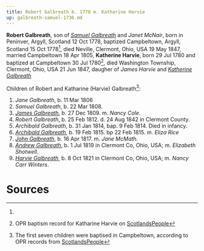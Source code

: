 ```yaml
---
title: Robert Galbreath b. 1778 m. Katharine Harvie
up: galbreath-samuel-1736.md
---
```


**Robert Galbreath**, son of [*Samuel Galbreath*](galbreath-samuel-1736.md) and *Janet McNair*, born in Peninver, Argyll, Scotland 12 Oct 1778, baptized Campbeltown, Argyll, Scotland 15 Oct 1778[^birth], died Neville, Clermont, Ohio, USA 19 May 1847, married Campbeltown 18 Apr 1805, **Katherine Harvie**, born 29 Jul 1780 and baptized at Campbeltown 30 Jul 1780[^birth-kh], died Washington Township, Clermont, Ohio, USA 21 Jun 1847, daugher of *James Harvie* and [*Katherine Galbreath*](galbreath-katharine-1741.md)

Children of Robert and Katharine (Harvie) Galbreath[^children]:

1. *Jane Galbreath*, b. 11 Mar 1806
2. *Samuel Galbreath*, b. 22 Mar 1808.
3. [*James Galbreath*](galbreath-james-1809.md), b. 27 Dec 1809. m. *Nancy Cole*.
4. *Robert Galbreath*, b. 25 Feb 1812. d. 24 Aug 1842 in Clermont County.
5. *Archibald Galbreath*, b. 31 Jan 1814, bap. 9 Feb 1814.  Died in infancy.
6. [*Archibald Galbreath*](galbreath-archibald-1815.md), b. 19 Feb 1815. bp 22 Feb 1815. m. *Eliza Rice*
7. [*John Galbreath*](galbreath-john-1817.md), b. 16 Apr 1817. m. *Jane McMath*.
8. [*Andrew Galbreath*](galbreath-andrew-1819.md), b. 1 Jul 1819 in Clermont Co, Ohio, USA; m. *Elizabeth Shotwell*.
9. [*Harvie Galbreath*](galbreath-harvie-1821.md), b. 8 Oct 1821 in Clermont Co, Ohio, USA; m. *Nancy Carr Winters*.

# Sources

[^birth]: 
[^children]: The first seven children were baptised in Campbeltown, according to OPR records from [ScotlandsPeople](https://www.scotlandspeople.gov.uk/record-results?search_type=people&event=%28B%20OR%20C%20OR%20S%29&record_type%5B0%5D=opr_births&church_type=Old%20Parish%20Registers&dl_cat=church&dl_rec=church-births-baptisms&surname=galbreath&surname_so=syn&forename_so=exact&from_year=1806&to_year=1818&parent_names=galbreath&parent_names_so=exact&parent_name_two=harv&parent_name_two_so=starts&record=Church%20of%20Scotland%20%28old%20parish%20registers%29%20Roman%20Catholic%20Church%20Other%20churches&rd_real_name%5B0%5D=CAMPBELTOWN%20%28LANDWARD%29%20OR%20CAMPBELTOWN%20%28BURGH%29%20OR%20CAMPBELTOWN&rd_display_name%5B0%5D=CAMPBELTOWN%20%28LANDWARD%29%7CCAMPBELTOWN%20%28BURGH%29%7CCAMPBELTOWN_CAMPBELTOWN&rd_label%5B0%5D=CAMPBELTOWN&rd_name%5B0%5D=CAMPBELTOWN%20%2ALANDWARD%2A%20OR%20CAMPBELTOWN%20%2ABURGH%2A%20OR%20CAMPBELTOWN&sort=asc&order=Date&field=year&sid=85902882)

[^birth-kh]: OPR baptism record for Katharine Harvie on [ScotlandsPeople](https://www.scotlandspeople.gov.uk/record-results?search_type=people&event=%28B%20OR%20C%20OR%20S%29&record_type%5B0%5D=opr_births&church_type=Old%20Parish%20Registers&dl_cat=church&dl_rec=church-births-baptisms&surname=harvie&surname_so=exact&forename=katherine&forename_so=soundex&sex=F&from_year=1780&to_year=1780&parent_names_so=exact&parent_name_two_so=exact&county=ARGYLL&record=Church%20of%20Scotland%20%28old%20parish%20registers%29%20Roman%20Catholic%20Church%20Other%20churches&rd_real_name%5B0%5D=CAMPBELTOWN%20%28LANDWARD%29%20OR%20CAMPBELTOWN%20%28BURGH%29%20OR%20CAMPBELTOWN&rd_display_name%5B0%5D=CAMPBELTOWN%20%28LANDWARD%29%7CCAMPBELTOWN%20%28BURGH%29%7CCAMPBELTOWN_CAMPBELTOWN&rd_label%5B0%5D=CAMPBELTOWN&rd_name%5B0%5D=CAMPBELTOWN%20%2ALANDWARD%2A%20OR%20CAMPBELTOWN%20%2ABURGH%2A%20OR%20CAMPBELTOWN&sid=85909677)
